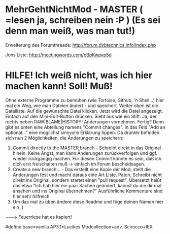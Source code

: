 # MehrGehtNichtMod - MASTER ( =lesen ja, schreiben nein :P ) (Es sei denn man weiß, was man tut!)

Erweiterung des Forumthreads: http://forum.dvbtechnics.info/index.php

Jons Liste: http://meetingwords.com/oBpKwpvp5d

# HILFE! Ich weiß nicht, was ich hier machen kann! Soll! Muß!

Ohne externe Programme zu bemühen (wie Tortoise, Github, 'n Shell...) hier mal ein Weg, wie man Dateien ändert - und speichert.
Weiter oben ist die Dateiliste. Auf die gewünschte Datei klicken.
Jetzt wird die Datei angezeigt. Einfach auf den Mini-Edit-Button drücken. Sieht aus wie ein Stift.
Ja, der rechts neben RAW|BLAME|HISTORY!
Änderungen vornehmen.
Fertig?
Dann gibt es unten eine Abteilung namens "Commit changes".
In das Feld "Add an optional..." eine möglichst sinnvolle Erklärung tippen.
Da drunter befinden sich nun 2 Möglichkeiten, die Änderungen zu speichern:
  1. Commit directly to the MASTER branch - Schreibt direkt in das Original hinein. Keine Angst, man kann Änderungen zurückverfolgen und ggf. wieder rückgängig machen. Für diesen Commit könnte es sein, daß ich dich erst freischalten muß -> einfach im Forum bescheidsagen.
  2. Create a new branch... - Das erstellt eine Kopie der Mod, stellt die Änderungen fest und macht daraus eine Art Liste. Patch. Schreibt nicht direkt ins Original, sondern startet einen "pull request". Übersetzt heißt das etwa "Ich hab hier ein paar Sachen geändert, kannst du die dir mal ansehen und ins Original übernehmen?" Ausführliche Kommentare sind hier sehr hilfreich.
  3. Um das mal zu üben ändere diese Readme und füge deinen Namen hier ein ;)

---> <trommelwirbel> Feuerriese hat es kapiert!


#define base=vanilla AP3.1+Lucikes Modcollection+adv. Scirocco+IEX 
